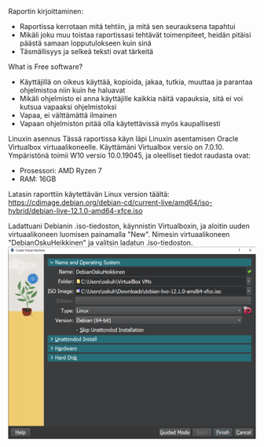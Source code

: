 Raportin kirjoittaminen:
- Raportissa kerrotaan mitä tehtiin, ja mitä sen seurauksena tapahtui
- Mikäli joku muu toistaa raportissasi tehtävät toimenpiteet, heidän pitäisi päästä samaan lopputulokseen kuin sinä
- Täsmällisyys ja selkeä teksti ovat tärkeitä

What is Free software?
- Käyttäjillä on oikeus käyttää, kopioida, jakaa, tutkia, muuttaa ja parantaa ohjelmistoa niin kuin he haluavat
- Mikäli ohjelmisto ei anna käyttäjille kaikkia näitä vapauksia, sitä ei voi kutsua vapaaksi ohjelmistoksi
- Vapaa, ei välttämättä ilmainen
- Vapaan ohjelmiston pitää olla käytettävissä myös kaupallisesti

Linuxin asennus
Tässä raportissa käyn läpi Linuxin asentamisen Oracle Virtualbox virtuaalikoneelle. Käyttämäni Virtualbox versio on 7.0.10.
Ympäristönä toimii W10 versio 10.0.19045, ja oleelliset tiedot raudasta ovat:
- Prosessori: AMD Ryzen 7
- RAM: 16GB

Latasin raporttiin käytettävän Linux version täältä: https://cdimage.debian.org/debian-cd/current-live/amd64/iso-hybrid/debian-live-12.1.0-amd64-xfce.iso

Ladattuani Debianin .iso-tiedoston, käynnistin Virtualboxin, ja aloitin uuden virtuaalikoneen luomisen painamalla "New". Nimesin virtuaalikoneen "DebianOskuHeikkinen" ja valitsin ladatun .iso-tiedoston.
![Virtual machine creation](debian1.png)

